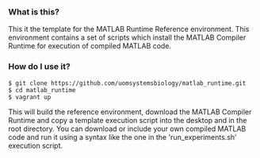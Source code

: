 ### What is this? 
This it the template for the MATLAB Runtime Reference environment.  This environment contains a set of scripts
which install the MATLAB Compiler Runtime for execution of compiled MATLAB code.

### How do I use it?

```
$ git clone https://github.com/uomsystemsbiology/matlab_runtime.git
$ cd matlab_runtime
$ vagrant up
```
This will build the reference environment, download the MATLAB Compiler Runtime
and copy a template execution script into the desktop and in the root directory.
You can download or include your own compiled MATLAB code and run it using a syntax
like the one in the 'run_experiments.sh' execution script.  